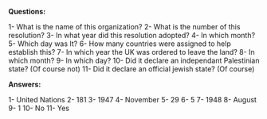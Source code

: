 **Questions:**


1- What is the name of this organization?
2- What is the number of this resolution? 
3- In what year did this resolution adopted?
4- In which month?
5- Which day was It?
6- How many countries were assigned to help establish this?
7- In which year the UK was ordered to leave the land?
8- In which month?
9- In which day?
10- Did it declare an independant Palestinian state? (Of course not)
11- Did it declare an official jewish state? (Of course)


**Answers:**


1- United Nations
2- 181
3- 1947
4- November
5- 29
6- 5
7- 1948
8- August
9- 1
10- No
11- Yes
